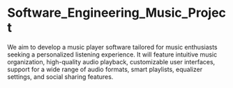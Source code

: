 # Software_Engineering_Music_Project

We aim to develop a music player software tailored for music enthusiasts seeking a personalized listening experience. It will feature intuitive music organization, high-quality audio playback, customizable user interfaces, support for a wide range of audio formats, smart playlists, equalizer settings, and social sharing features.


